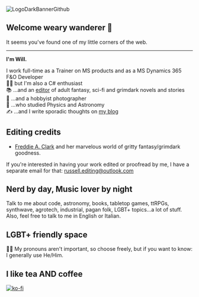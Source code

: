 ![LogoDarkBannerGithub](https://github.com/PhoenixWyllow/PhoenixWyllow/assets/54237626/630c44ed-5729-4c88-8a52-df59ff23a6db)

## Welcome weary wanderer 👋

It seems you've found one of my little corners of the web.

***

**I'm Will.**

I work full-time as a Trainer on MS products and as a MS Dynamics 365 F&O Developer \
👨‍💻 but I'm also a C# enthusiast \
📚 ...and an [editor](#editing-credits) of adult fantasy, sci-fi and grimdark novels and stories \
📸 ...and a hobbyist photographer \
🔭 ...who studied Physics and Astronomy \
✍️ ...and I write sporadic thoughts on [my blog](https://lunavisions.altervista.org) 


## Editing credits

- [Freddie A. Clark](https://freddieaclark.com/) and her marvelous world of gritty fantasy/grimdark goodness.

If you're interested in having your work edited or proofread by me, I have a separate email for that: russell.editing@outlook.com

## Nerd by day, Music lover by night 

Talk to me about code, astronomy, books, tabletop games, ttRPGs, synthwave, agrotech, industrial, pagan folk, LGBT+ topics...a lot of stuff.
Also, feel free to talk to me in English or Italian.


## LGBT+ friendly space

🏳️‍🌈 My pronouns aren't important, so choose freely, but if you want to know: I generally use He/Him.


## I like tea AND coffee

[![ko-fi](https://ko-fi.com/img/githubbutton_sm.svg)](https://ko-fi.com/S6S87RY9H)
